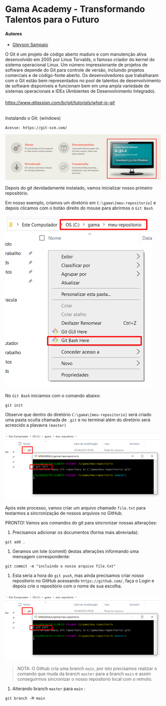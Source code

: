 # Gama Academy - Transformando Talentos para o Futuro

#### Autores
- [Gleyson Sampaio](https://github.com/gleyson-gama)

O Git é um projeto de código aberto maduro e com manutenção ativa desenvolvido em 2005 por Linus Torvalds, o famoso criador do kernel do sistema operacional Linux. Um número impressionante de projetos de software depende do Git para controle de versão, incluindo projetos comerciais e de código-fonte aberto. Os desenvolvedores que trabalharam com o Git estão bem representados no pool de talentos de desenvolvimento de software disponíveis e funcionam bem em uma ampla variedade de sistemas operacionais e IDEs (Ambientes de Desenvolvimento Integrado).

###### https://www.atlassian.com/br/git/tutorials/what-is-git

Instalando o Git: (windows)

```
Acesse: https://git-scm.com/
```

![](https://github.com/educacao-gama/tutoriais/blob/main/git-github/git-download.png)


Depois do git devidadamente instalado, vamos inicializar nosso primeiro repositório.

Em nosso exemplo, criamos um diretório em `C:\gama\[meu-repositorio]` e depois clicamos com o botão direito do mouse para abrirmos o `Git Bash`

![](https://github.com/educacao-gama/tutoriais/blob/main/git-github/git-bash.png)

No `Git Bash` iniciamos com o comando abaixo:

```
git init
```

Observe que dentro do diretório `C:\gama\[meu-repositorio]` será criado uma pasta oculta chamada de `.git` e no terminal além do diretório será acrescido a plavavra `(master)`

![](https://github.com/educacao-gama/tutoriais/blob/main/git-github/git-init.png)

Após este processo, vamos criar um arquivo chamado `file.txt` para testarmos a sincronização de nossos arquivos no GitHub.

PRONTO! Vamos aos comandos do git para sincronizar nossas alterações:

1. Precisamos adicionar os documentos (forma mais abreviada):
```
git add .
```

1. Geramos um lote (commit)  destas alterações informando uma mensagem correspondente:
```
git commit -m "incluindo o nosso arquivo file.txt"
```

1. Esta seria a hora do `git push`, mas ainda precisamos criar nosso repositorio no GitHub acessando `https://github.com/`, faça o Login e depois crie o repositório com o nome de sua escolha.


![](https://github.com/educacao-gama/tutoriais/blob/main/git-github/git-init.png)

> NOTA: O Github cria uma branch `main`, por isto precisamos realizar o comando que muda da branch `master` para a branch `main` e assim conseguirmos sincronizar o nosso reposítorio local com o remoto.

1. Alterando branch `master` para `main` :
```
git branch -M main
```





